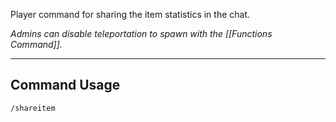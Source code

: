 Player command for sharing the item statistics in the chat.

_Admins can disable teleportation to spawn with the [[Functions Command]]._

---
## Command Usage
`/shareitem`